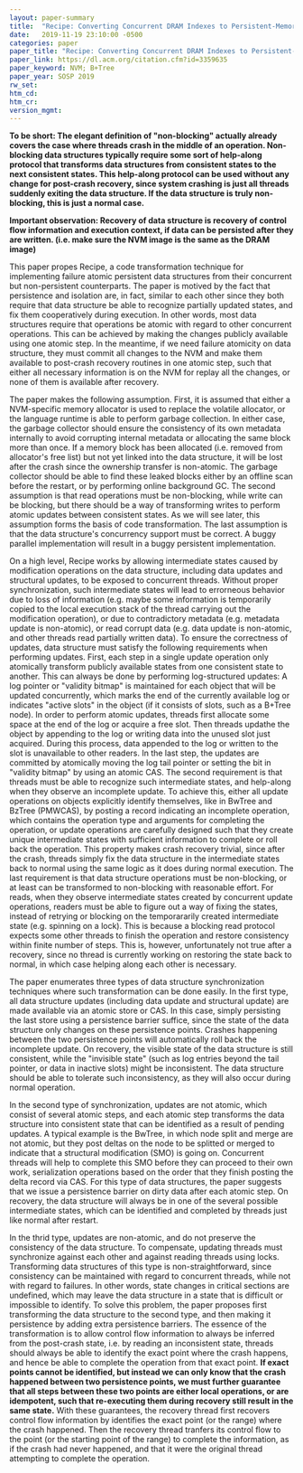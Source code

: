 ```yaml
---
layout: paper-summary
title:  "Recipe: Converting Concurrent DRAM Indexes to Persistent-Memory Indexes"
date:   2019-11-19 23:10:00 -0500
categories: paper
paper_title: "Recipe: Converting Concurrent DRAM Indexes to Persistent-Memory Indexes"
paper_link: https://dl.acm.org/citation.cfm?id=3359635
paper_keyword: NVM; B+Tree
paper_year: SOSP 2019
rw_set:
htm_cd:
htm_cr:
version_mgmt:
---
```


**To be short: The elegant definition of "non-blocking" actually already covers the case where threads crash in the middle
of an operation. Non-blocking data structures typically require some sort of help-along protocol that transforms
data structures from consistent states to the next consistent states. This help-along protocol can be used without
any change for post-crash recovery, since system crashing is just all threads suddenly exiting the data structure.
If the data structure is truly non-blocking, this is just a normal case.**

**Important observation: Recovery of data structure is recovery of control flow information and execution context, if data
can be persisted after they are written. (i.e. make sure the NVM image is the same as the DRAM image)**

This paper propes Recipe, a code transformation technique for implementing failure atomic persistent data structures
from their concurrent but non-persistent counterparts. The paper is motived by the fact that persistence and isolation
are, in fact, similar to each other since they both require that data structure be able to recognize partially updated
states, and fix them cooperatively during execution. In other words, most data structures require that operations
be atomic with regard to other concurrent operations. This can be achieved by making the changes publicly available
using one atomic step. In the meantime, if we need failure atomicity on data structure, they must commit all changes 
to the NVM and make them available to post-crash recovery routines in one atomic step, such that either all necessary
information is on the NVM for replay all the changes, or none of them is available after recovery.

The paper makes the following assumption. First, it is assumed that either a NVM-specific memory allocator is used
to replace the volatile allocator, or the language runtime is able to perform garbage collection. In either case, the 
garbage collector should ensure the consistency of its own metadata internally to avoid corrupting internal metadata or 
allocating the same block more than once. If a memory block has been allocated (i.e. removed from allocator's free list) 
but not yet linked into the data structure, it will be lost after the crash since the ownership transfer is non-atomic. 
The garbage collector should be able to find these leaked blocks either by an offline scan before the restart, or 
by performing online background GC. The second assumption is that read operations must be non-blocking, while write
can be blocking, but there should be a way of transforming writes to perform atomic updates between consistent states.
As we will see later, this assumption forms the basis of code transformation. The last assumption is that the data
structure's concurrency support must be correct. A buggy parallel implementation will result in a buggy persistent
implementation. 

On a high level, Recipe works by allowing intermediate states caused by modification operations on the data structure, 
including data updates and structural updates, to be exposed to concurrent threads. Without proper synchronization, such 
intermediate states will lead to errorneous behavior due to loss of information (e.g. maybe some information is temporarily
copied to the local execution stack of the thread carrying out the modification operation), or due to contradictory metadata
(e.g. metadata update is non-atomic), or read corrupt data (e.g. data update is non-atomic, and other threads read partially
written data). To ensure the correctness of updates, data structure must satisfy the following requirements when
performing updates. First, each step in a single update operation only atomically transform publicly available states from 
one consistent state to another. This can always be done by performing log-structured updates: A log pointer or "validity bitmap"
is maintained for each object that will be updated concurrently, which marks the end of the currently available log or 
indicates "active slots" in the object (if it consists of slots, such as a B+Tree node). In order to perform atomic updates, 
threads first allocate some space at the end of the log or acquire a free slot. Then threads updathe the object by
appending to the log or writing data into the unused slot just acquired. During this process, data appended to the 
log or written to the slot is unavailable to other readers. In the last step, the updates are committed by atomically
moving the log tail pointer or setting the bit in "validity bitmap" by using an atomic CAS. The second requirement is that
threads must be able to recognize such intermediate states, and help-along when they observe an incomplete update. To
achieve this, either all update operations on objects explicitly identify themselves, like in BwTree and BzTree (PMWCAS),
by posting a record indicating an incomplete operation, which contains the operation type and arguments for completing
the operation, or update operations are carefully designed such that they create unique intermediate states with
sufficient information to complete or roll back the operation. This property makes crash recovery trivial, since 
after the crash, threads simply fix the data structure in the intermediate states back to normal using the same logic as 
it does during normal execution. The last requirement is that data structure operations must be non-blocking, or at
least can be transformed to non-blocking with reasonable effort. For reads, when they observe intermediate states
created by concurrent update operations, readers must be able to figure out a way of fixing the states, instead of retrying 
or blocking on the temporararily created intermediate state (e.g. spinning on a lock). This is because a blocking read 
protocol expects some other threads to finish the operation and restore consistency within finite number of 
steps. This is, however, unfortunately not true after a recovery, since no thread is currently working on restoring the 
state back to normal, in which case helping along each other is necessary. 

The paper enumerates three types of data structure synchronization techniques where such transformation can be done easily. 
In the first type, all data structure updates (including data update and structural update) are made available via an
atomic store or CAS. In this case, simply persisting the last store using a persistence barrier suffice, since the 
state of the data structure only changes on these persistence points. Crashes happening between the two persistence 
points will automatically roll back the incomplete update. On recovery, the visible state of the data structure is still
consistent, while the "invisible state" (such as log entries beyond the tail pointer, or data in inactive slots) might
be inconsistent. The data structure should be able to tolerate such inconsistency, as they will also occur during normal
operation.

In the second type of synchronization, updates are not atomic, which consist of several atomic steps, and each atomic
step transforms the data structure into consistent state that can be identified as a result of pending updates. A typical
example is the BwTree, in which node split and merge are not atomic, but they post deltas on the node to be splitted or 
merged to indicate that a structural modification (SMO) is going on. Concurrent threads will help to complete this SMO
before they can proceed to their own work, serialization operations based on the order that they finish posting the 
delta record via CAS. For this type of data structures, the paper suggests that we issue a persistence barrier on dirty
data after each atomic step. On recovery, the data structure will always be in one of the several possible intermediate 
states, which can be identified and completed by threads just like normal after restart.

In the thrid type, updates are non-atomic, and do not preserve the consistency of the data structure. To compensate, 
updating threads must synchronize against each other and against reading threads using locks. Transforming data
structures of this type is non-straightforward, since consistency can be maintained with regard to concurrent threads, 
while not with regard to failures. In other words, state changes in critical sections are undefined, which may
leave the data structure in a state that is difficult or impossible to identify. To solve this problem, the paper 
proposes first transforming the data structure to the second type, and then making it persistence by adding extra
persistence barriers. The essence of the transformation is to allow control flow information to always be inferred 
from the post-crash state, i.e. by reading an inconsistent state, threads should always be able to identify the exact
point where the crash happens, and hence be able to complete the operation from that exact point. **If exact points cannot
be identified, but instead we can only know that the crash happened between two persistence points, we must further guarantee 
that all steps between these two points are either local operations, or are idempotent, such that re-executing them
during recovery still result in the same state.** With these guarantees, the recovery thread first recovers control flow
information by identifies the exact point (or the range) where the crash happened. Then the recovery thread tranfers 
its control flow to the point (or the starting point of the range) to complete the information, as if the crash had never
happened, and that it were the original thread attempting to complete the operation. 
